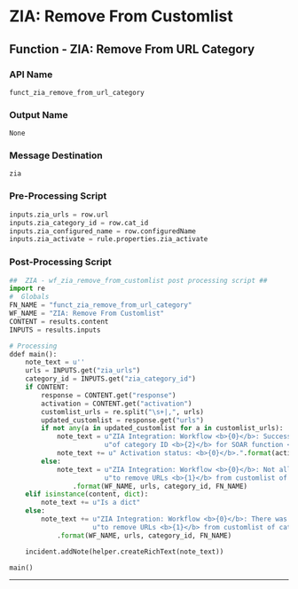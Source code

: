 <!--
    DO NOT MANUALLY EDIT THIS FILE
    THIS FILE IS AUTOMATICALLY GENERATED WITH resilient-circuits codegen
-->

# ZIA: Remove From Customlist

## Function - ZIA: Remove From URL Category

### API Name
`funct_zia_remove_from_url_category`

### Output Name
`None`

### Message Destination
`zia`

### Pre-Processing Script
```python
inputs.zia_urls = row.url
inputs.zia_category_id = row.cat_id
inputs.zia_configured_name = row.configuredName
inputs.zia_activate = rule.properties.zia_activate
```

### Post-Processing Script
```python
##  ZIA - wf_zia_remove_from_customlist post processing script ##
import re
#  Globals
FN_NAME = "funct_zia_remove_from_url_category"
WF_NAME = "ZIA: Remove From Customlist"
CONTENT = results.content
INPUTS = results.inputs

# Processing
ddef main():
    note_text = u''
    urls = INPUTS.get("zia_urls")
    category_id = INPUTS.get("zia_category_id")
    if CONTENT:
        response = CONTENT.get("response")
        activation = CONTENT.get("activation")
        customlist_urls = re.split("\s+|,", urls)
        updated_customlist = response.get("urls")
        if not any(a in updated_customlist for a in customlist_urls):
            note_text = u"ZIA Integration: Workflow <b>{0}</b>: Successfully removed URLs <b>{1}</b> from customlist " \
                        u"of category ID <b>{2}</b> for SOAR function <b>{3}</b>.".format(WF_NAME, urls, category_id, FN_NAME)
            note_text += u" Activation status: <b>{0}</b>.".format(activation["status"])
        else:
            note_text = u"ZIA Integration: Workflow <b>{0}</b>: Not all urls removed while attempting " \
                        u"to remove URLs <b>{1}</b> from customlist of category ID <b>{2}</b> by SOAR function <b>{3}</b>."\
                .format(WF_NAME, urls, category_id, FN_NAME)
    elif isinstance(content, dict):
        note_text += u"Is a dict"
    else:
        note_text += u"ZIA Integration: Workflow <b>{0}</b>: There was <b>no</b> result returned while attempting " \
                     u"to remove URLs <b>{1}</b> from customlist of category ID <b>{2}</b> for SOAR function <b>{3}</b>."\
            .format(WF_NAME, urls, category_id, FN_NAME)

    incident.addNote(helper.createRichText(note_text))

main()

```

---

